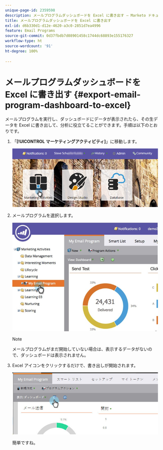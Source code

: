 ```yaml
---
unique-page-id: 2359598
description: メールプログラムダッシュボードを Excel に書き出す — Marketo ドキュメント — 製品ドキュメント
title: メールプログラムダッシュボードを Excel に書き出す
exl-id: d6b330d1-d12e-4620-a3c0-2851d7ea4996
feature: Email Programs
source-git-commit: 0d37fbdb7d08901458c1744dc68893e155176327
workflow-type: ht
source-wordcount: '91'
ht-degree: 100%

---
```


# メールプログラムダッシュボードを Excel に書き出す {#export-email-program-dashboard-to-excel}

メールプログラムを実行し、ダッシュボードにデータが表示されたら、その生データを Excel に書き出して、分析に役立てることができます。手順は以下のとおりです。

1. 「**[!UICONTROL マーケティングアクティビティ]**」に移動します。

   ![](assets/login-marketing-activities-1.png)

1. メールプログラムを選択します。

   ![](assets/lifecycledashboard.jpg)

   >[!NOTE]
   >
   >メールプログラムがまだ開始していない場合は、表示するデータがないので、ダッシュボードは表示されません。

1. Excel アイコンをクリックするだけで、書き出しが開始されます。

   ![](assets/lifecycle.jpg)

   簡単ですね。
